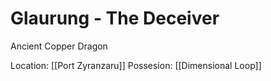 # Glaurung - The Deceiver 
Ancient Copper Dragon

Location: [[Port Zyranzaru]]
Possesion: [[Dimensional Loop]]